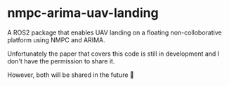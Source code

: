 # nmpc-arima-uav-landing
A ROS2 package that enables UAV landing on a floating non-colloborative platform using NMPC and ARIMA.

Unfortunately the paper that covers this code is still in development and I don't have the permission to share it. 

However, both will be shared in the future 🚀

